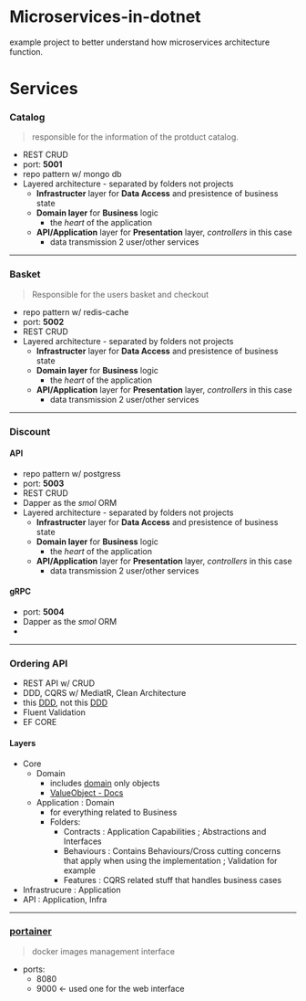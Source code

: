 # Microservices-in-dotnet

example project to better understand how microservices architecture function.


# Services

### Catalog

> responsible for the information of the protduct catalog.

- REST CRUD 
- port: **5001**
- repo pattern w/ mongo db
- Layered architecture - separated by folders not projects
    - **Infrastructer** layer for **Data Access** and presistence of business state
    - **Domain layer** for **Business** logic
        - the *heart* of the application
    - **API/Application** layer for **Presentation** layer, *controllers* in this case
        - data transmission 2 user/other services


----

### Basket

> Responsible for the users basket and checkout

- repo pattern w/ redis-cache
- port: **5002**
- REST CRUD
- Layered architecture - separated by folders not projects
    - **Infrastructer** layer for **Data Access** and presistence of business state
    - **Domain layer** for **Business** logic
        - the *heart* of the application
    - **API/Application** layer for **Presentation** layer, *controllers* in this case
        - data transmission 2 user/other services


----

### Discount

#### API
> 

- repo pattern w/ postgress
- port: **5003**
- REST CRUD
- Dapper as the *smol* ORM
- Layered architecture - separated by folders not projects
    - **Infrastructer** layer for **Data Access** and presistence of business state
    - **Domain layer** for **Business** logic
        - the *heart* of the application
    - **API/Application** layer for **Presentation** layer, *controllers* in this case
        - data transmission 2 user/other services

#### gRPC

- port: **5004**
- Dapper as the *smol* ORM
- 

---

### Ordering API

- REST API w/ CRUD
- DDD, CQRS w/ MediatR, Clean Architecture
- this [DDD](https://en.wikipedia.org/wiki/Domain-driven_design), not this [DDD](https://yugipedia.com/wiki/D/D/D)
- Fluent Validation 
- EF CORE 

#### Layers
- Core 
    - Domain
        - includes [domain](https://medium.com/nick-tune-tech-strategy-blog/domains-subdomain-problem-solution-space-in-ddd-clearly-defined-e0b49c7b586c) only objects
        - [ValueObject - Docs](https://docs.microsoft.com/en-us/dotnet/standard/microservices-architecture/microservice-ddd-cqrs-patterns/implement-value-objects)
    - Application : Domain
        - for everything related to Business
        - Folders:
            - Contracts  : Application Capabilities ; Abstractions and Interfaces
            - Behaviours : Contains Behaviours/Cross cutting concerns that apply when using the implementation ; Validation for example
            - Features   : CQRS related stuff that handles business cases
- Infrastrucure  : Application
- API : Application, Infra

----

### [portainer](https://docs.portainer.io/start/intro)

> docker images management interface
- ports:
    - 8080
    - 9000 <- used one for the web interface